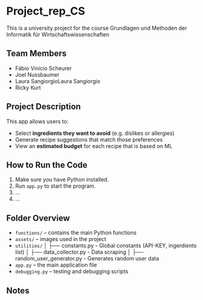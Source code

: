 # Project_rep_CS

This is a university project for the course Grundlagen und Methoden der Informatik für Wirtschaftswissenschaften

## Team Members
- Fábio Vinício Scheurer
- Joel Nussbaumer
- Laura SangiorgioLaura Sangiorgio
- Ricky Kurt

## Project Description
This app allows users to:
- Select **ingredients they want to avoid** (e.g. dislikes or allergies)
- Generate recipe suggestions that match those preferences
- View an **estimated budget** for each recipe that is based on ML

## How to Run the Code
1. Make sure you have Python installed.
2. Run `app.py` to start the program.
3. ...
4. ...

## Folder Overview
- `functions/`          – contains the main Python functions
- `assets/`             – images used in the project
- `utilities/`
│   ├── constants.py                - Global constants (API-KEY, ingerdients list)
│   ├── data_collector.py           - Data scraping
│   ├── random_user_generator.py    - Generates random user data
- `app.py`              – the main application file
- `debugging.py`        – testing and debugging scripts

## Notes
